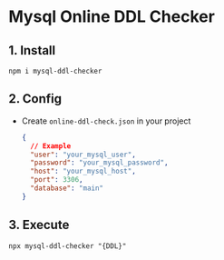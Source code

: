 # Mysql Online DDL Checker

## 1. Install
`npm i mysql-ddl-checker`

## 2. Config

- Create `online-ddl-check.json` in your project
  ```json
  {
    // Example
    "user": "your_mysql_user",
    "password": "your_mysql_password",
    "host": "your_mysql_host",
    "port": 3306,
    "database": "main"
  }
  ```

## 3. Execute
`npx mysql-ddl-checker "{DDL}"`